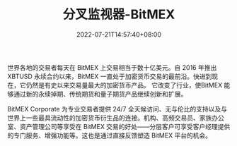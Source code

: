 ﻿---
weight: 
title: "分叉监视器-BitMEX"
description: "此处的信息和数据来自BitMEX 认为可靠的来源，信息尚未经过验证，对其准确性，完整性或正确性不作任何陈述或保证"
date: 2022-07-21T14:57:40+08:00
lastmod: 2022-07-21T14:57:40+08:00
draft: false
authors: ["Simon"]
featuredImage: "fenchajianshiqi-bitmex.jpg"
link: "https://www.bitmex.com/"
tags: ["数据分析","分叉监视器-BitMEX"]
categories: ["navigation"]
navigation: ["数据分析"]
lightgallery: true
toc: true
pinned: false
recommend: false
recommend1: false
---
世界各地的交易者每天在 BitMEX 上交易相当于数十亿美元。自 2016 年推出 XBTUSD 永续合约以来，BitMEX 一直处于加密货币交易的最前沿。快进到现在，它仍然是有史以来交易量最大的加密货币产品。 它改变了行业，使BitMEX 能够通过新的永续掉期、传统期货和量子期货产品继续创新和扩展。

BitMEX Corporate 为专业交易者提供 24/7 全天候访问、无与伦比的支持以及与世界上一些最具流动性的加密货币衍生品的连接。机构、高频交易员、家族办公室、资产管理公司等享受在 BitMEX 交易的好处——分层客户可享受客户经理提供的专门服务、增强功能等。这也是通过直接反馈塑造 BitMEX 平台的机会。